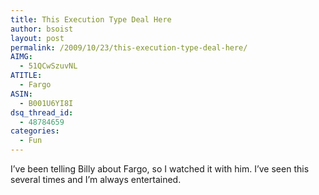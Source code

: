 ```yaml
---
title: This Execution Type Deal Here
author: bsoist
layout: post
permalink: /2009/10/23/this-execution-type-deal-here/
AIMG:
  - 51QCwSzuvNL
ATITLE:
  - Fargo
ASIN:
  - B001U6YI8I
dsq_thread_id:
  - 48784659
categories:
  - Fun
---
```

I&#8217;ve been telling Billy about Fargo, so I watched it with him. I&#8217;ve seen this several times and I&#8217;m always entertained.